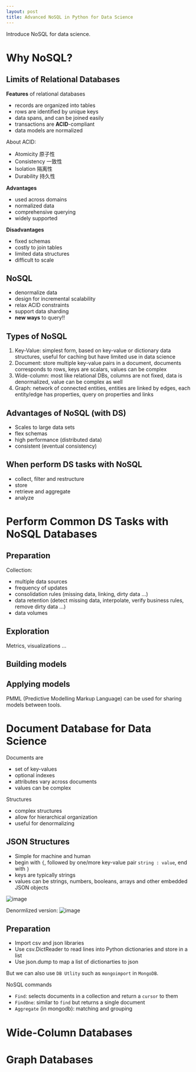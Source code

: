 ```yaml
---
layout: post
title: Advanced NoSQL in Python for Data Science
---
```


Introduce NoSQL for data science.


# Why NoSQL?

## Limits of Relational Databases

**Features** of relational databases

- records are organized into tables
- rows are identified by unique keys
- data spans, and can be joined easily
- transactions are **ACID**-compliant
- data models are normalized

About ACID:
- Atomicity 原子性
- Consistency 一致性
- Isolation 隔离性
- Durability 持久性
  
**Advantages**

- used across domains
- normalized data
- comprehensive querying
- widely supported

**Disadvantages**

- fixed schemas
- costly to join tables
- limited data structures
- difficult to scale


## NoSQL

- denormalize data
- design for incremental scalability
- relax ACID constraints
- support data sharding
- **new ways** to query!!


## Types of NoSQL

1. Key-Value: simplest form, based on key-value or dictionary data structures, useful for caching but have limited use in data science
2. Document: store multiple key-value pairs in a document, documents corresponds to rows, keys are scalars, values can be complex
3. Wide-column: most like relational DBs, columns are not fixed, data is denormalized, value can be complex as well
4. Graph: network of connected entities, entities are linked by edges, each entity/edge has properties, query on properties and links


## Advantages of NoSQL (with DS)

- Scales to large data sets
- flex schemas
- high performance (distributed data)
- consistent (eventual consistency)


## When perform DS tasks with NoSQL

- collect, filter and restructure
- store
- retrieve and aggregate
- analyze

# Perform Common DS Tasks with NoSQL Databases

## Preparation

Collection:  
- multiple data sources
- frequency of updates
- consolidation rules (missing data, linking, dirty data ...)
- data retention (detect missing data, interpolate, verify business rules, remove dirty data ...)
- data volumes


## Exploration

Metrics, visualizations ...

## Building models

## Applying models

PMML (Predictive Modelling Markup Language) can be used for sharing models between tools. 



# Document Database for Data Science

Documents are
- set of key-values
- optional indexes
- attributes vary across documents
- values can be complex

Structures
- complex structures
- allow for hierarchical organization
- useful for denormalizing

## JSON Structures

- Simple for machine and human
- begin with `{`, followed by one/more key-value pair `string : value`, end with `}`
- keys are typically strings
- values can be strings, numbers, booleans, arrays and other embedded JSON objects
  
![image](https://github.com/LinyiGuo96/LinyiGuo96.github.io/assets/51500878/1ba0f763-c877-4780-8961-c9fb2967427b)

Denormlized version: 
![image](https://github.com/LinyiGuo96/LinyiGuo96.github.io/assets/51500878/3bc23b05-f72e-4865-bd36-a847a4d68f93)


## Preparation

- Import csv and json libraries
- Use csv.DictReader to read lines into Python dictionaries and store in a list
- Use json.dump to map a list of dictionarties to json

But we can also use `DB Utlity` such as `mongoimport` in `MongoDB`.

NoSQL commands

- `Find`: selects documents in a collection and return a `cursor` to them
- `FindOne`: similar to `find` but returns a single document
- `Aggregate` (in mongodb): matching and grouping




# Wide-Column Databases



# Graph Databases

